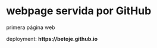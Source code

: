 # webpage servida por GitHub
<p>primera página web</p>
<p>deployment: <strong>https://betoje.github.io</strong></p>

